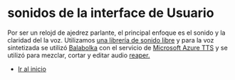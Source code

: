 # sonidos de la interface de Usuario

  Por ser un relojd de ajedrez parlante, el principal enfoque es el sonido y la claridad del la voz.
  Utilizamos
  [una librería de sonido libre](https://mixkit.co/free-sound-effects/interface/)
y para la voz sintetizada se utilizó [Balabolka](http://www.cross-plus-a.com/es/balabolka.htm)
con el servicio de [Microsoft Azure TTS](https://azure.microsoft.com/es-es/products/cognitive-services/text-to-speech/)
y se utilizó para mezclar, cortar  y editar audio [reaper.](https://www.reaper.fm/)

* [Ir al inicio](../index.md)
